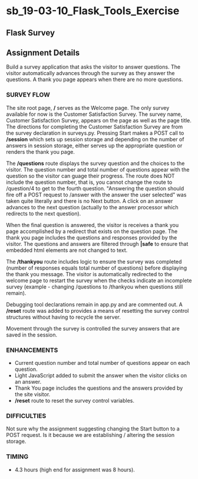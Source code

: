 # sb_19-03-10_Flask_Tools_Exercise

## Flask Survey  

## Assignment Details
Build a survey application that asks the visitor to answer questions. The visitor automatically advances through the survey as they answer the questions. A thank you page appears when there are no more questions.


### SURVEY FLOW ###
The site root page, **/** serves as the Welcome page. The only survey available for now is the Customer Satisfaction Survey. The survey name, Customer Satisfaction Survey, appears on the page as well as the page title. The directions for completing the Customer Satisfaction Survey are from the survey declaration in surveys.py. Pressing Start makes a POST call to **/session** which sets up session storage and depending on the number of answers in session storage, either serves up the appropriate question or renders the thank you page.

The **/questions** route displays the survey question and the choices to the visitor. The question number and total number of questions appear with the question so the visitor can guage their progress. The route does NOT include the question number, that is, you cannot change the route to /question/4 to get to the fourth question. "Answering the question should fire off a POST request to /answer with the answer the user selected" was taken quite literally and there is no Next button. A click on an answer advances to the next question (actually to the answer processor which redirects to the next question).

When the final question is answered, the visitor is receives a thank you page accomplished by a redirect that exists on the question page. The thank you page includes the questions and responses provided by the visitor. The questions and answers are filtered through **|safe** to ensure that embedded html elements are not changed to text.

The **/thankyou** route includes logic to ensure the survey was completed (number of responses equals total number of questions) before displaying the thank you message. The visitor is automatically redirected to the welcome page to restart the survey when the checks indicate an incomplete survey (example - changing /questions to /thankyou when questions still remain). 

Debugging tool declarations remain in app.py and are commented out. A **/reset** route was added to provides a means of resetting the survey control structures without having to recycle the server. 

Movement through the survey is controlled the survey answers that are saved in the session. 


### ENHANCEMENTS ###
- Current question number and total number of questions appear on each question.
- Light JavaScript added to submit the answer when the visitor clicks on an answer.
- Thank You page includes the questions and the answers provided by the site visitor.
- **/reset** route to reset the survey control variables. 


### DIFFICULTIES ###
Not sure why the assignment suggesting changing the Start button to a POST request. Is it because we are establishing / altering the session storage.


### TIMING ###
- 4.3 hours (high end for assignment was 8 hours). 

